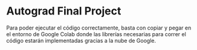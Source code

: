 # Autograd Final Project

Para poder ejecutar el código correctamente, basta con copiar y pegar en el entorno de Google Colab donde las librerías necesarias para correr el código estarán implementadas gracias a la nube de Google.

